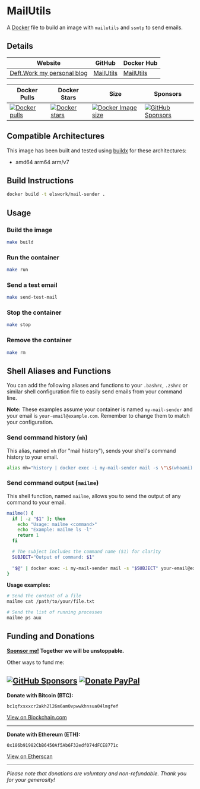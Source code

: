 # MailUtils

A [Docker](http://docker.com) file to build an image with `mailutils` and `ssmtp` to send emails.

## Details

| Website | GitHub | Docker Hub |
| --- | --- | --- |
| [Deft.Work my personal blog](https://deft.work) | [MailUtils](https://github.com/elswork/MailUtils) | [MailUtils](https://hub.docker.com/r/elswork/MailUtils) |

| Docker Pulls | Docker Stars | Size | Sponsors |
| --- | --- | --- | --- |
| [![Docker pulls](https://img.shields.io/docker/pulls/elswork/MailUtils.svg)](https://hub.docker.com/r/elswork/MailUtils "MailUtils on Docker Hub") | [![Docker stars](https://img.shields.io/docker/stars/elswork/MailUtils.svg)](https://hub.docker.com/r/elswork/MailUtils "MailUtils on Docker Hub") | [![Docker Image size](https://img.shields.io/docker/image-size/elswork/MailUtils)](https://hub.docker.com/r/elswork/MailUtils "MailUtils on Docker Hub") | [![GitHub Sponsors](https://img.shields.io/github/sponsors/elswork)](https://github.com/sponsors/elswork "Sponsor me!") |

## Compatible Architectures

This image has been built and tested using [buildx](https://docs.docker.com/buildx/working-with-buildx/) for these architectures: 
- amd64 arm64 arm/v7

## Build Instructions

``` sh
docker build -t elswork/mail-sender .
```

## Usage

### Build the image

``` sh
make build
```

### Run the container

``` sh
make run
```

### Send a test email

``` sh
make send-test-mail
```

### Stop the container

``` sh
make stop
```

### Remove the container

``` sh
make rm
```

## Shell Aliases and Functions

You can add the following aliases and functions to your `.bashrc`, `.zshrc` or similar shell configuration file to easily send emails from your command line.

**Note:** These examples assume your container is named `my-mail-sender` and your email is `your-email@example.com`. Remember to change them to match your configuration.

### Send command history (`mh`)

This alias, named `mh` (for "mail history"), sends your shell's command history to your email.

```sh
alias mh="history | docker exec -i my-mail-sender mail -s \"\$(whoami) \$(uname -nr) \$(awk -F= '\$1==\"PRETTY_NAME\" { print \$2 ;}' /etc/os-release)\" your-email@example.com"
```

### Send command output (`mailme`)

This shell function, named `mailme`, allows you to send the output of any command to your email.

```bash
mailme() {
  if [ -z "$1" ]; then
    echo "Usage: mailme <command>"
    echo "Example: mailme ls -l"
    return 1
  fi

  # The subject includes the command name ($1) for clarity
  SUBJECT="Output of command: $1"
  
  "$@" | docker exec -i my-mail-sender mail -s "$SUBJECT" your-email@example.com
}
```

**Usage examples:**

```sh
# Send the content of a file
mailme cat /path/to/your/file.txt

# Send the list of running processes
mailme ps aux
```

## Funding and Donations

**[Sponsor me!](https://github.com/sponsors/elswork) Together we will be unstoppable.**

Other ways to fund me:

[![GitHub Sponsors](https://img.shields.io/github/sponsors/elswork)](https://github.com/sponsors/elswork) [![Donate PayPal](https://img.shields.io/badge/Donate-PayPal-green.svg)](https://www.paypal.com/donate/?business=LFKA5YRJAFYR6&no_recurring=0&item_name=Open+Source+Donation&currency_code=EUR) 
---

**Donate with Bitcoin (BTC):**

`bc1qfxsxxcr2akh2l26m6am0vpwwkhnsua04lmgfef`

[View on Blockchain.com](https://www.blockchain.com/btc/address/bc1qfxsxxcr2akh2l26m6am0vpwwkhnsua04lmgfef)

---

**Donate with Ethereum (ETH):**

`0x186b91982CbB6450Af5Ab6F32edf074dFCE8771c`

[View on Etherscan](https://etherscan.io/address/0x186b91982CbB6450Af5Ab6F32edf074dFCE8771c)

---

*Please note that donations are voluntary and non-refundable. Thank you for your generosity!*
